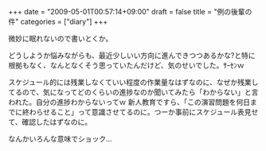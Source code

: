 +++
date = "2009-05-01T00:57:14+09:00"
draft = false
title = "例の後輩の件"
categories = ["diary"]
+++

微妙に眠れないので書いとくか。

どうしようか悩みながらも、最近少しいい方向に進んできつつあるかな?と特に根拠もなく、なんとなくそう思っていたんだけど、気のせいでした。ｻｰｾﾝｗ

スケジュール的には残業しなくていい程度の作業量なはずなのに、なぜか残業してるので、気になってどのくらいの進捗なのか聞いてみたら「わからない」と言われた。自分の進捗わからないってｗ 新人教育ですら、「この演習問題を何日までに終わらせること」って意識させてるのに。つーか事前にスケジュール表見せて、確認したはずなのに。

なんかいろんな意味でショック…

